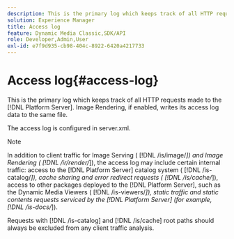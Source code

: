 ```yaml
---
description: This is the primary log which keeps track of all HTTP requests made to the [!DNL Platform Server]. Image Rendering, if enabled, writes its access log data to the same file.
solution: Experience Manager
title: Access log
feature: Dynamic Media Classic,SDK/API
role: Developer,Admin,User
exl-id: e7f9d935-cb98-404c-8922-6420a4217733
---
```

# Access log{#access-log}

This is the primary log which keeps track of all HTTP requests made to the [!DNL Platform Server]. Image Rendering, if enabled, writes its access log data to the same file.

The access log is configured in server.xml.

>[!NOTE]
>
>In addition to client traffic for Image Serving ( [!DNL /is/image/*]) and Image Rendering ( [!DNL /ir/render/*]), the access log may include certain internal traffic: access to the [!DNL Platform Server] catalog system ( [!DNL /is-catalog/*]), cache sharing and error redirect requests ( [!DNL /is/cache/*]), access to other packages deployed to the [!DNL Platform Server], such as the Dynamic Media Viewers ( [!DNL /is-viewers/*]), static traffic and static contents requests serviced by the [!DNL Platform Server] (for example, [!DNL /is-docs/*]).

Requests with [!DNL /is-catalog] and [!DNL /is/cache] root paths should always be excluded from any client traffic analysis.
